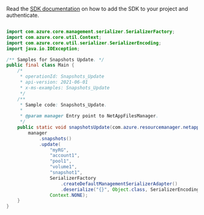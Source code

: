 Read the [SDK documentation](https://github.com/Azure/azure-sdk-for-java/blob/azure-resourcemanager-netapp_1.0.0-beta.5/sdk/netapp/azure-resourcemanager-netapp/README.md) on how to add the SDK to your project and authenticate.

```java

import com.azure.core.management.serializer.SerializerFactory;
import com.azure.core.util.Context;
import com.azure.core.util.serializer.SerializerEncoding;
import java.io.IOException;

/** Samples for Snapshots Update. */
public final class Main {
    /*
     * operationId: Snapshots_Update
     * api-version: 2021-06-01
     * x-ms-examples: Snapshots_Update
     */
    /**
     * Sample code: Snapshots_Update.
     *
     * @param manager Entry point to NetAppFilesManager.
     */
    public static void snapshotsUpdate(com.azure.resourcemanager.netapp.NetAppFilesManager manager) throws IOException {
        manager
            .snapshots()
            .update(
                "myRG",
                "account1",
                "pool1",
                "volume1",
                "snapshot1",
                SerializerFactory
                    .createDefaultManagementSerializerAdapter()
                    .deserialize("{}", Object.class, SerializerEncoding.JSON),
                Context.NONE);
    }
}
```

